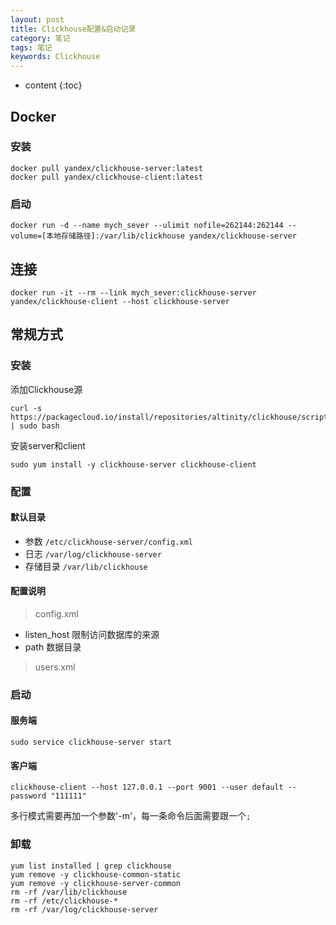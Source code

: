 ```yaml
---
layout: post
title: Clickhouse配置&启动记录
category: 笔记
tags: 笔记
keywords: Clickhouse
---
```

* content
{:toc}


## Docker
### 安装


```
docker pull yandex/clickhouse-server:latest
docker pull yandex/clickhouse-client:latest
```
### 启动


```
docker run -d --name mych_sever --ulimit nofile=262144:262144 --volume=[本地存储路径]:/var/lib/clickhouse yandex/clickhouse-server
```

## 连接

```
docker run -it --rm --link mych_sever:clickhouse-server yandex/clickhouse-client --host clickhouse-server
```





## 常规方式

### 安装
添加Clickhouse源
```
curl -s https://packagecloud.io/install/repositories/altinity/clickhouse/script.rpm.sh | sudo bash
```
安装server和client
```
sudo yum install -y clickhouse-server clickhouse-client
```


### 配置

#### 默认目录
- 参数 `/etc/clickhouse-server/config.xml`
- 日志 `/var/log/clickhouse-server`
- 存储目录 `/var/lib/clickhouse`

#### 配置说明

>config.xml
- listen_host 限制访问数据库的来源
- path 数据目录


>users.xml



### 启动
#### 服务端
```
sudo service clickhouse-server start
```


#### 客户端
```
clickhouse-client --host 127.0.0.1 --port 9001 --user default --password "111111"
```
多行模式需要再加一个参数'-m'，每一条命令后面需要跟一个`;`


### 卸载

```
yum list installed | grep clickhouse
yum remove -y clickhouse-common-static
yum remove -y clickhouse-server-common
rm -rf /var/lib/clickhouse
rm -rf /etc/clickhouse-*
rm -rf /var/log/clickhouse-server
```